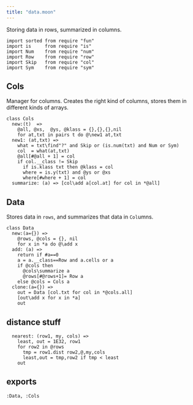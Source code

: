 ```yaml
---
title: "data.moon"
---
```



Storing data in rows, summarized in columns.

```moonscript
import sorted from require "fun"
import is     from require "is"
import Num    from require "num"
import Row    from require "row"
import Skip   from require "col"
import Sym    from require "sym"
```

## Cols
Manager for columns. Creates the right kind of columns, 
stores them in different kinds of arrays.

```moonscript
class Cols
  new:(t)  =>
    @all, @xs,  @ys, @klass = {},{},{},nil
    for at,txt in pairs t do @\new1 at,txt
  new1: (at,txt) =>
    what = txt\find"?" and Skip or (is.num(txt) and Num or Sym)
    col  = what(at,txt)
    @all[#@all + 1] = col
    if col.__class != Skip
      if is.klass txt then @klass = col
      where = is.y(txt) and @ys or @xs
      where[#where + 1] = col
  summarize: (a) => [col\add a[col.at] for col in *@all]
```

## Data
Stores data in `rows`, and summarizes that data in  `Col`umns.

```moonscript
class Data
  new:(a={}) =>
    @rows, @cols = {}, nil
    for x in *a do @\add x
  add: (a) =>
    return if #a==0
    a = a.__class==Row and a.cells or a
    if @cols then
      @cols\summarize a
      @rows[#@rows+1]= Row a
    else @cols = Cols a
  clone:(a={}) =>
    out = Data [col.txt for col in *@cols.all]
    [out\add x for x in *a]
    out
```

## distance stuff

```moonscript
  nearest: (row1, my, cols) =>
    least, out = 1E32, row1
    for row2 in @rows
      tmp = row1.dist row2,@,my,cols
      least,out = tmp,row2 if tmp < least
    out
```

## exports

```moonscript
:Data, :Cols
```
